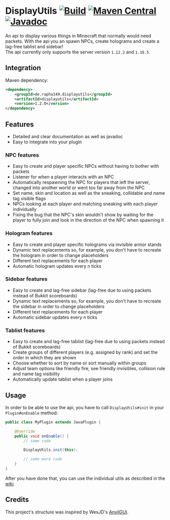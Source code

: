 # DisplayUtils [![Build](https://github.com/Rapha149/DisplayUtils/actions/workflows/build.yml/badge.svg)](https://github.com/Rapha149/DisplayUtils/actions/workflows/build.yml) [![Maven Central](https://img.shields.io/maven-central/v/de.rapha149.displayutils/displayutils?label=Maven%20Central)](https://central.sonatype.com/artifact/de.rapha149.displayutils/displayutils) [![Javadoc](https://javadoc.io/badge2/de.rapha149.displayutils/displayutils/Javadoc.svg)](https://javadoc.io/doc/de.rapha149.displayutils/displayutils) 
An api to display various things in Minecraft that normally would need packets. With the api you an spawn NPCs, create holograms and create a lag-free tablist and sidebar!  
The api currently only supports the server version `1.12.2` and `1.16.5`.

## Integration

Maven dependency:
```xml
<dependency>
    <groupId>de.rapha149.displayutils</groupId>
    <artifactId>displayutils</artifactId>
    <version>1.2.0</version>
</dependency>
```

## Features

- Detailed and clear documentation as well as javadoc
- Easy to integrate into your plugin

### NPC features
- Easy to create and player specific NPCs without having to bother with packets
- Listener for when a player interacts with an NPC
- Automatically respawning the NPC for players that left the server, changed into another world or went too far away from the NPC
- Set name, skin and location as well as the sneaking, collidable and name tag visible flags
- NPCs looking at each player and matching sneaking with each player individually
- Fixing the bug that the NPC's skin wouldn't show by waiting for the player to fully join and look in the direction of the NPC when spawning it

### Hologram features
- Easy to create and player specific holograms via invisible armor stands
- Dynamic text replacements so, for example, you don't have to recreate the hologram in order to change placeholders
- Different text replacements for each player
- Automatic hologram updates every n ticks

### Sidebar features
- Easy to create and lag-free sidebar (lag-free due to using packets instead of Bukkit scoreboards)
- Dynamic text replacements so, for example, you don't have to recreate the sidebar in order to change placeholders
- Different text replacements for each player
- Automatic sidebar updates every n ticks

### Tablist features
- Easy to create and lag-free tablist (lag-free due to using packets instead of Bukkit scoreboards)
- Create groups of different players (e.g. assigned by rank) and set the order in which they are shown
- Choose whether to sort by name or sort manually within groups
- Adjust team options like friendly fire, see friendly invisibles, collision rule and name tag visibility
- Automatically update tablist when a player joins

## Usage

In order to be able to use the api, you have to call `DisplayUtils#init` in your `Plugin#onEnable` method:
```java
public class MyPlugin extends JavaPlugin {

    @Override
    public void onEnable() {
        // some code

        DisplayUtils.init(this);

        // some more code
    }
}
```
After you have done that, you can use the individual utils as described in the [wiki](https://github.com/Rapha149/DisplayUtils/wiki).

## Credits
This project's structure was inspired by WesJD's [AnvilGUI](https://github.com/WesJD/AnvilGUI).
